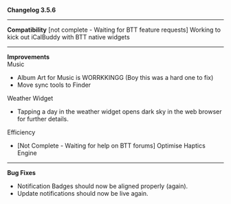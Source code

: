 **Changelog 3.5.6**

----
**Compatibility**
[not complete - Waiting for BTT feature requests] Working to kick out iCalBuddy with BTT native widgets

----
**Improvements**
<br>
Music
- Album Art for Music is WORRKKINGG (Boy this was a hard one to fix)
- Move sync tools to Finder

Weather Widget
- Tapping a day in the weather widget opens dark sky in the web browser for further details.

Efficiency
- [Not Complete - Waiting for help on BTT forums] Optimise Haptics Engine

----
**Bug Fixes**
- Notification Badges should now be aligned properly (again). 
- Update notifications should now be live again.
